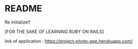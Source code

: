 # README
Re initialize!!

[FOR THE SAKE OF LEARNING RUBY ON RAILS]

link of application : https://project-photo-app.herokuapp.com/
